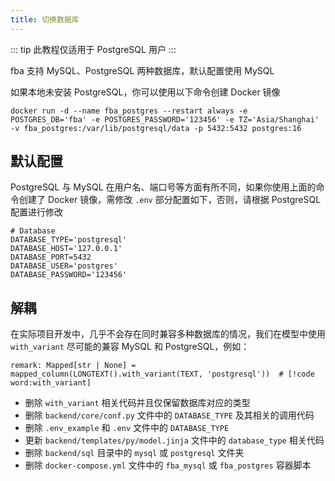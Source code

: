 ```yaml
---
title: 切换数据库
---
```


::: tip
此教程仅适用于 PostgreSQL 用户
:::

fba 支持 MySQL、PostgreSQL 两种数据库，默认配置使用 MySQL

如果本地未安装 PostgreSQL，你可以使用以下命令创建 Docker 镜像

```shell
docker run -d --name fba_postgres --restart always -e POSTGRES_DB='fba' -e POSTGRES_PASSWORD='123456' -e TZ='Asia/Shanghai' -v fba_postgres:/var/lib/postgresql/data -p 5432:5432 postgres:16
```

## 默认配置

PostgreSQL 与 MySQL 在用户名、端口号等方面有所不同，如果你使用上面的命令创建了 Docker 镜像，需修改 `.env` 部分配置如下，否则，请根据
PostgreSQL 配置进行修改

```env
# Database
DATABASE_TYPE='postgresql'
DATABASE_HOST='127.0.0.1'
DATABASE_PORT=5432
DATABASE_USER='postgres'
DATABASE_PASSWORD='123456'
```

## 解耦

在实际项目开发中，几乎不会存在同时兼容多种数据库的情况，我们在模型中使用 `with_variant` 尽可能的兼容 MySQL 和
PostgreSQL，例如：

```python:no-line-numbers
remark: Mapped[str | None] = mapped_column(LONGTEXT().with_variant(TEXT, 'postgresql'))  # [!code word:with_variant]
```

- 删除 `with_variant` 相关代码并且仅保留数据库对应的类型
- 删除 `backend/core/conf.py` 文件中的 `DATABASE_TYPE` 及其相关的调用代码
- 删除 `.env_example` 和 `.env` 文件中的 `DATABASE_TYPE`
- 更新 `backend/templates/py/model.jinja` 文件中的 `database_type` 相关代码
- 删除 `backend/sql` 目录中的 `mysql` 或 `postgresql` 文件夹
- 删除 `docker-compose.yml` 文件中的 `fba_mysql` 或 `fba_postgres` 容器脚本
